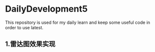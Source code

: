 # DailyDevelopment5
This repository is used for my daily learn and keep some useful code in order to use latest.

## 1.雷达图效果实现

